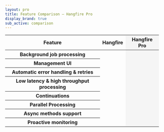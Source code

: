 ```yaml
---
layout: pro
title: Feature Comparison – Hangfire Pro
display_brand: true
sub_active: comparison
---
```


<table class="table">
    <colgroup>
        <col>
        <col>
        <col style="background-color: #f5f5f5;">
    </colgroup>
    <thead>
        <tr>
            <th>Feature</th>
            <th>Hangfire</th>
            <th>Hangfire Pro</th>
        </tr>
    </thead>
    <tbody>
        <tr>
            <th>Background job processing</th>
            <td><i class="glyphicon glyphicon-ok"></i></td>
            <td><i class="glyphicon glyphicon-ok"></i></td>
        </tr>
        <tr>
            <th>Management UI</th>
            <td><i class="glyphicon glyphicon-ok"></i></td>
            <td><i class="glyphicon glyphicon-ok"></i></td>
        </tr>
        <tr>
            <th>Automatic error handling &amp; retries</th>
            <td><i class="glyphicon glyphicon-ok"></i></td>
            <td><i class="glyphicon glyphicon-ok"></i></td>
        </tr>
        <tr>
            <th>Low latency &amp; high throughput processing</th>
            <td></td>
            <td><i class="glyphicon glyphicon-ok"></i></td>
        </tr>
        <tr>
            <th>Continuations</th>
            <td></td>
            <td><i class="glyphicon glyphicon-ok"></i></td>
        </tr>
        <tr>
            <th>Parallel Processing</th>
            <td></td>
            <td><i class="glyphicon glyphicon-ok"></i></td>
        </tr>
        <tr>
            <th>Async methods support</th>
            <td></td>
            <td><i class="glyphicon glyphicon-ok"></i></td>
        </tr>
        <tr>
            <th>Proactive monitoring</th>
            <td></td>
            <td><i class="glyphicon glyphicon-ok"></i></td>
        </tr>
    </tbody>
</table>